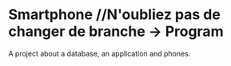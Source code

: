 # Smartphone   //N'oubliez pas de changer de branche -> Program
A project about a database, an application and phones.
